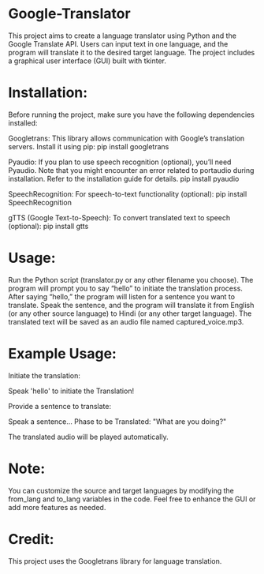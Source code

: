 # Google-Translator
This project aims to create a language translator using Python and the Google Translate API. Users can input text in one language, and the program will translate it to the desired target language. The project includes a graphical user interface (GUI) built with tkinter.

# Installation:

Before running the project, make sure you have the following dependencies installed:

Googletrans: This library allows communication with Google’s translation servers. Install it using pip:
pip install googletrans

Pyaudio: If you plan to use speech recognition (optional), you’ll need Pyaudio. Note that you might encounter an error related to portaudio during installation. Refer to the installation guide for details.
pip install pyaudio

SpeechRecognition: For speech-to-text functionality (optional):
pip install SpeechRecognition

gTTS (Google Text-to-Speech): To convert translated text to speech (optional):
pip install gtts

# Usage: 

Run the Python script (translator.py or any other filename you choose).
The program will prompt you to say “hello” to initiate the translation process.
After saying “hello,” the program will listen for a sentence you want to translate.
Speak the sentence, and the program will translate it from English (or any other source language) to Hindi (or any other target language).
The translated text will be saved as an audio file named captured_voice.mp3.

# Example Usage:

Initiate the translation:

Speak 'hello' to initiate the Translation!

Provide a sentence to translate:

Speak a sentence...
Phase to be Translated: "What are you doing?"

The translated audio will be played automatically.

# Note:

You can customize the source and target languages by modifying the from_lang and to_lang variables in the code.
Feel free to enhance the GUI or add more features as needed.

# Credit:

This project uses the Googletrans library for language translation.

